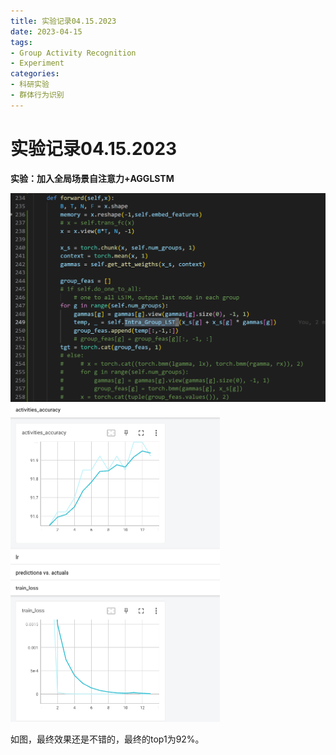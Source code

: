 ```yaml
---
title: 实验记录04.15.2023
date: 2023-04-15
tags: 
- Group Activity Recognition
- Experiment
categories:
- 科研实验
- 群体行为识别
---
```


# 实验记录04.15.2023

**实验：加入全局场景自注意力+AGGLSTM**

<img src="https://raw.githubusercontent.com/coelien/image-hosting/master/img/image-20230417143042614.png" alt="image-20230417143042614" style="zoom:50%;" />

<img src="https://raw.githubusercontent.com/coelien/image-hosting/master/img/image-20230417143127336.png" alt="image-20230417143127336" style="zoom:50%;" />

如图，最终效果还是不错的，最终的top1为92%。
